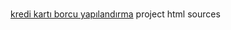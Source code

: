 # 
<a href="https://www.teknodanismanlik.net">kredi kartı borcu yapılandırma</a> project html sources
